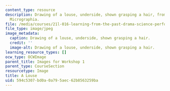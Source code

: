 ```yaml
---
content_type: resource
description: Drawing of a louse, underside, shown grasping a hair, from Robert Hooke's
  Micrographia.
file: /media/courses/21l-016-learning-from-the-past-drama-science-performance-spring-2009/594c5307bd0a0a795aec62b8563259ba_06.jpg
file_type: image/jpeg
image_metadata:
  caption: Drawing of a louse, underside, shown grasping a hair.
  credit: ''
  image-alt: Drawing of a louse, underside, shown grasping a hair.
learning_resource_types: []
ocw_type: OCWImage
parent_title: Images for Workshop 1
parent_type: CourseSection
resourcetype: Image
title: A Louse
uid: 594c5307-bd0a-0a79-5aec-62b8563259ba
---
```

